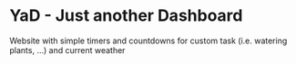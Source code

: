 # YaD - Just another Dashboard
Website with simple timers and countdowns for custom task (i.e. watering plants, ...) and current weather
